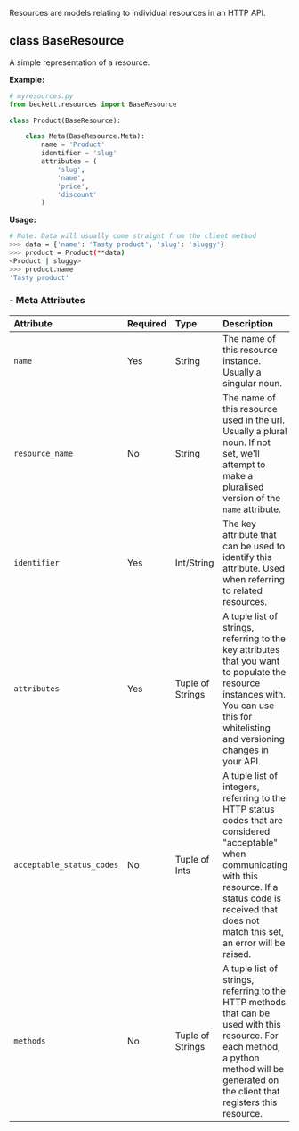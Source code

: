 Resources are models relating to individual resources in an HTTP API.

## class BaseResource

A simple representation of a resource.

**Example:**
```python
# myresources.py
from beckett.resources import BaseResource

class Product(BaseResource):

    class Meta(BaseResource.Meta):
        name = 'Product'
        identifier = 'slug'
        attributes = (
            'slug',
            'name',
            'price',
            'discount'
        )

```
**Usage:**
```bash
# Note: Data will usually come straight from the client method
>>> data = {'name': 'Tasty product', 'slug': 'sluggy'}
>>> product = Product(**data)
<Product | sluggy>
>>> product.name
'Tasty product'
```

### - Meta Attributes

| Attribute                 | Required | Type             | Description                                                                                                                                                                                                              |
|:--------------------------|:---------|:-----------------|:-------------------------------------------------------------------------------------------------------------------------------------------------------------------------------------------------------------------------|
| `name`                    | Yes      | String           | The name of this resource instance. Usually a singular noun.                                                                                                                                                             |
| `resource_name`           | No       | String           | The name of this resource used in the url. Usually a plural noun. If not set, we'll attempt to make a pluralised version of the `name` attribute.                                                                        |
| `identifier`              | Yes      | Int/String       | The key attribute that can be used to identify this attribute. Used when referring to related resources.                                                                                                                 |
| `attributes`              | Yes      | Tuple of Strings | A tuple list of strings, referring to the key attributes that you want to populate the resource instances with. You can use this for whitelisting and versioning changes in your API.                                    |
| `acceptable_status_codes` | No       | Tuple of Ints    | A tuple list of integers, referring to the HTTP status codes that are considered "acceptable" when communicating with this resource. If a status code is received that does not match this set, an error will be raised. |
| `methods`                 | No       | Tuple of Strings | A tuple list of strings, referring to the HTTP methods that can be used with this resource. For each method, a python method will be generated on the client that registers this resource.                               |
